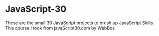 # JavaScript-30
 These are the small 30 JavaScript projects to brush up JavaScript Skills. This course I took from javaScript30.com by WebBos
